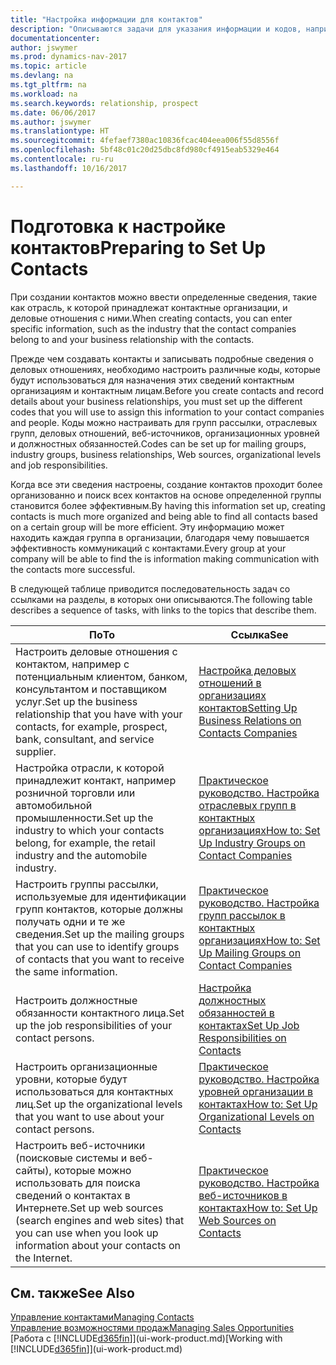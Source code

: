```yaml
---
title: "Настройка информации для контактов"
description: "Описываются задачи для указания информации и кодов, например об отраслевых группах и деловых отношениях, перед настройкой контактов."
documentationcenter: 
author: jswymer
ms.prod: dynamics-nav-2017
ms.topic: article
ms.devlang: na
ms.tgt_pltfrm: na
ms.workload: na
ms.search.keywords: relationship, prospect
ms.date: 06/06/2017
ms.author: jswymer
ms.translationtype: HT
ms.sourcegitcommit: 4fefaef7380ac10836fcac404eea006f55d8556f
ms.openlocfilehash: 5bf48c01c20d25dbc8fd980cf4915eab5329e464
ms.contentlocale: ru-ru
ms.lasthandoff: 10/16/2017

---
```

# <a name="preparing-to-set-up-contacts"></a><span data-ttu-id="6665e-103">Подготовка к настройке контактов</span><span class="sxs-lookup"><span data-stu-id="6665e-103">Preparing to Set Up Contacts</span></span>
<span data-ttu-id="6665e-104">При создании контактов можно ввести определенные сведения, такие как отрасль, к которой принадлежат контактные организации, и деловые отношения с ними.</span><span class="sxs-lookup"><span data-stu-id="6665e-104">When creating contacts, you can enter specific information, such as the industry that the contact companies belong to and your business relationship with the contacts.</span></span>

<span data-ttu-id="6665e-105">Прежде чем создавать контакты и записывать подробные сведения о деловых отношениях, необходимо настроить различные коды, которые будут использоваться для назначения этих сведений контактным организациям и контактным лицам.</span><span class="sxs-lookup"><span data-stu-id="6665e-105">Before you create contacts and record details about your business relationships, you must set up the different codes that you will use to assign this information to your contact companies and people.</span></span> <span data-ttu-id="6665e-106">Коды можно настраивать для групп рассылки, отраслевых групп, деловых отношений, веб-источников, организационных уровней и должностных обязанностей.</span><span class="sxs-lookup"><span data-stu-id="6665e-106">Codes can be set up for mailing groups, industry groups, business relationships, Web sources, organizational levels and job responsibilities.</span></span>

<span data-ttu-id="6665e-107">Когда все эти сведения настроены, создание контактов проходит более организованно и поиск всех контактов на основе определенной группы становится более эффективным.</span><span class="sxs-lookup"><span data-stu-id="6665e-107">By having this information set up, creating contacts is much more organized and being able to find all contacts based on a certain group will be more efficient.</span></span> <span data-ttu-id="6665e-108">Эту информацию может находить каждая группа в организации, благодаря чему повышается эффективность коммуникаций с контактами.</span><span class="sxs-lookup"><span data-stu-id="6665e-108">Every group at your company will be able to find the is information making communication with the contacts more successful.</span></span>

<span data-ttu-id="6665e-109">В следующей таблице приводится последовательность задач со ссылками на разделы, в которых они описываются.</span><span class="sxs-lookup"><span data-stu-id="6665e-109">The following table describes a sequence of tasks, with links to the topics that describe them.</span></span> 

| <span data-ttu-id="6665e-110">По</span><span class="sxs-lookup"><span data-stu-id="6665e-110">To</span></span> | <span data-ttu-id="6665e-111">Ссылка</span><span class="sxs-lookup"><span data-stu-id="6665e-111">See</span></span> |
| --- | --- |
| <span data-ttu-id="6665e-112">Настроить деловые отношения с контактом, например с потенциальным клиентом, банком, консультантом и поставщиком услуг.</span><span class="sxs-lookup"><span data-stu-id="6665e-112">Set up the business relationship that you have with your contacts, for example, prospect, bank, consultant, and service supplier.</span></span> |[<span data-ttu-id="6665e-113">Настройка деловых отношений в организациях контактов</span><span class="sxs-lookup"><span data-stu-id="6665e-113">Setting Up Business Relations on Contacts Companies</span></span>](marketing-business-relations.md) |
| <span data-ttu-id="6665e-114">Настройка отрасли, к которой принадлежит контакт, например розничной торговли или автомобильной промышленности.</span><span class="sxs-lookup"><span data-stu-id="6665e-114">Set up the industry to which your contacts belong, for example, the retail industry and the automobile industry.</span></span> |[<span data-ttu-id="6665e-115">Практическое руководство. Настройка отраслевых групп в контактных организациях</span><span class="sxs-lookup"><span data-stu-id="6665e-115">How to: Set Up Industry Groups on Contact Companies</span></span>](marketing-industry-groups.md) |
| <span data-ttu-id="6665e-116">Настроить группы рассылки, используемые для идентификации групп контактов, которые должны получать одни и те же сведения.</span><span class="sxs-lookup"><span data-stu-id="6665e-116">Set up the mailing groups that you can use to identify groups of contacts that you want to receive the same information.</span></span> |[<span data-ttu-id="6665e-117">Практическое руководство. Настройка групп рассылок в контактных организациях</span><span class="sxs-lookup"><span data-stu-id="6665e-117">How to: Set Up Mailing Groups on Contact Companies</span></span>](marketing-mailing-groups.md) |
| <span data-ttu-id="6665e-118">Настроить должностные обязанности контактного лица.</span><span class="sxs-lookup"><span data-stu-id="6665e-118">Set up the job responsibilities of your contact persons.</span></span> |[<span data-ttu-id="6665e-119">Настройка должностных обязанностей в контактах</span><span class="sxs-lookup"><span data-stu-id="6665e-119">Set Up Job Responsibilities on Contacts</span></span>](marketing-job-responsibilities.md) |
| <span data-ttu-id="6665e-120">Настроить организационные уровни, которые будут использоваться для контактных лиц.</span><span class="sxs-lookup"><span data-stu-id="6665e-120">Set up the organizational levels that you want to use about your contact persons.</span></span> |[<span data-ttu-id="6665e-121">Практическое руководство. Настройка уровней организации в контактах</span><span class="sxs-lookup"><span data-stu-id="6665e-121">How to: Set Up Organizational Levels on Contacts</span></span>](marketing-organizational-levels.md) |
| <span data-ttu-id="6665e-122">Настроить веб-источники (поисковые системы и веб-сайты), которые можно использовать для поиска сведений о контактах в Интернете.</span><span class="sxs-lookup"><span data-stu-id="6665e-122">Set up web sources (search engines and web sites) that you can use when you look up information about your contacts on the Internet.</span></span> |[<span data-ttu-id="6665e-123">Практическое руководство. Настройка веб-источников в контактах</span><span class="sxs-lookup"><span data-stu-id="6665e-123">How to: Set Up Web Sources on Contacts</span></span>](marketing-web-sources.md) |

## <a name="see-also"></a><span data-ttu-id="6665e-124">См. также</span><span class="sxs-lookup"><span data-stu-id="6665e-124">See Also</span></span>
[<span data-ttu-id="6665e-125">Управление контактами</span><span class="sxs-lookup"><span data-stu-id="6665e-125">Managing Contacts</span></span>](marketing-contacts.md)  
[<span data-ttu-id="6665e-126">Управление возможностями продаж</span><span class="sxs-lookup"><span data-stu-id="6665e-126">Managing Sales Opportunities</span></span>](marketing-manage-sales-opportunities.md)  
<span data-ttu-id="6665e-127">[Работа с [!INCLUDE[d365fin](includes/d365fin_md.md)]](ui-work-product.md)</span><span class="sxs-lookup"><span data-stu-id="6665e-127">[Working with [!INCLUDE[d365fin](includes/d365fin_md.md)]](ui-work-product.md)</span></span>

